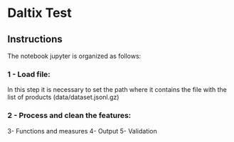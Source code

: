 # Daltix Test

## Instructions

The notebook jupyter is organized as follows:

### 1 - Load file: 
In this step it is necessary to set the path where it contains the file with the list of products (data/dataset.jsonl.gz)
### 2 - Process and clean the features:
  3- Functions and measures
  4- Output
  5- Validation

 
